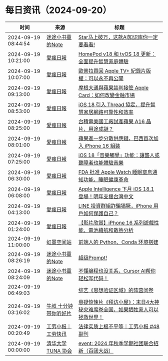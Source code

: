﻿# 每日资讯（2024-09-20）

|时间|来源|标题|
|---|---|---|
|2024-09-19 08:44:54|[迷途小书童的Note](https://xugaoxiang.com/feed)|[Star马上破万，这款AI知识库你一定要看看!](https://xugaoxiang.com/2024/09/19/maxkb/)|
|2024-09-19 10:21:00|[愛瘋日報](http://www.iphonetaiwan.org/feeds/posts/default)|[HomePod v18 和 tvOS 18 更新：全面提升智慧家庭體驗](https://www.iphonetaiwan.org/2024/09/homepod-tvos-18.html)|
|2024-09-19 10:07:00|[愛瘋日報](http://www.iphonetaiwan.org/feeds/posts/default)|[歐普拉買回 Apple TV+ 紀錄片版權：可以永不再公開](https://www.iphonetaiwan.org/2024/09/oprah-buys-back-apple-tv-documentary-rights.html)|
|2024-09-19 09:13:00|[愛瘋日報](http://www.iphonetaiwan.org/feeds/posts/default)|[摩根大通與蘋果談判接管 Apple Card：如何改變金融市場](https://www.iphonetaiwan.org/2024/09/jpmorgan-apple-card-acquisition.html)|
|2024-09-19 08:53:00|[愛瘋日報](http://www.iphonetaiwan.org/feeds/posts/default)|[iOS 18 引入 Thread 協定，提升智慧家居網路可靠性和效率](https://www.iphonetaiwan.org/2024/09/ios-18-thread-protocol-smart-home.html)|
|2024-09-19 08:25:00|[愛瘋日報](http://www.iphonetaiwan.org/feeds/posts/default)|[台積電美國工廠試產蘋果 A16 晶片，用途成謎？](https://www.iphonetaiwan.org/2024/09/tsmc-us-factory-a16-chip-production.html)|
|2024-09-19 08:01:00|[愛瘋日報](http://www.iphonetaiwan.org/feeds/posts/default)|[蘋果進一步分散供應鏈，巴西首次加入 iPhone 16 組裝](https://www.iphonetaiwan.org/2024/09/iphone-16-brazil-assembly-global-supply-chain.html)|
|2024-09-19 07:25:00|[愛瘋日報](http://www.iphonetaiwan.org/feeds/posts/default)|[iOS 18「音樂觸覺」功能：讓聾人或聽障者也能體驗音樂](https://www.iphonetaiwan.org/2024/09/ios18-music-haptics.html)|
|2024-09-19 06:30:00|[愛瘋日報](http://www.iphonetaiwan.org/feeds/posts/default)|[FDA 批准 Apple Watch 睡眠窒息通知功能，睡眠健康革命](https://www.iphonetaiwan.org/2024/09/apple-watch-sleep-apnea-notification-update.html)|
|2024-09-19 06:08:00|[愛瘋日報](http://www.iphonetaiwan.org/feeds/posts/default)|[Apple Intelligence 下月 iOS 18.1 登場！明年支援台灣中文](https://www.iphonetaiwan.org/2024/09/apple-intelligence-new-features-update.html)|
|2024-09-19 04:13:00|[愛瘋日報](http://www.iphonetaiwan.org/feeds/posts/default)|[LINE 投資群組詐騙猖獗，iPhone 用戶如何保護自己？](https://www.iphonetaiwan.org/2024/09/iphone-prevent-line-investment-group-scam.html)|
|2024-09-19 01:24:00|[愛瘋日報](http://www.iphonetaiwan.org/feeds/posts/default)|[【影片欣賞】iPhone 16 系列遊戲性能、電池續航和散熱分析](https://www.iphonetaiwan.org/2024/09/iphone-16-a18-test.html)|
|2024-09-19 11:00:00|[虹墨空间站](https://www.imaegoo.com/atom.xml)|[前端人的 Python、Conda 环境搭建](https://www.imaegoo.com/2024/python-conda-setup/)|
|2024-09-19 08:26:19|[迷途小书童的Note](https://xugaoxiang.com/feed)|[超级Prompt!](https://xugaoxiang.com/2024/09/19/superprompt/)|
|2024-09-19 08:24:09|[迷途小书童的Note](https://xugaoxiang.com/feed)|[不懂编程也没关系，Cursor AI帮你轻松写代码！](https://xugaoxiang.com/2024/09/19/cursor/)|
|2024-09-19 06:49:03|[](http://blog.fivest.one/feed)|[综艺《思想验证区域》的阵营问卷](https://blog.fivest.one/archives/6855)|
|2024-09-19 03:16:02|[牛叔 十分钟带你听好片](https://getpodcast.xyz/data/ximalaya/11534451.xml)|[悬疑惊悚片《拜访小屋》：末日4大神秘灾难席卷全国，如果牺牲家人可以拯救世界！](https://www.ximalaya.com/sound/757894353)|
|2024-09-19 00:20:49|[工劳小报｜工劳快讯](https://newsletter.laborinfocn.com/rss)|[法律实质上极不平等｜工劳小报 #48 副刊](https://feed.laborinfocn7.com/issue48-supplement/)|
|2024-09-19 00:00:00|[清华大学 TUNA 协会](https://tuna.moe/feed.xml)|[event: 2024 年秋季学期社团联合招新（百团大战）](https://tuna.moe/event/2024/recruitment-autumn/)|
